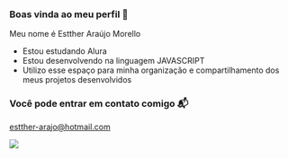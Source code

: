 ### Boas vinda ao meu perfil 💙 

Meu nome é Estther Araújo Morello 

- Estou estudando Alura
- Estou desenvolvendo na linguagem JAVASCRIPT
- Utilizo esse espaço para minha organização e compartilhamento dos meus projetos desenvolvidos

### Você pode entrar em contato comigo 📬
estther-arajo@hotmail.com 



![](https://media.tenor.com/IZ1-g01_hrEAAAAj/usagyuuun-usagyuuun-sticker.gif)
